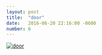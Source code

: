 ```yaml
---
layout: post
title:  "door"
date:   2016-06-20 22:16:00 -0600
number: 6
---
```


[![door](comic_images/006_door.png)](comic_images/006_door.png)

